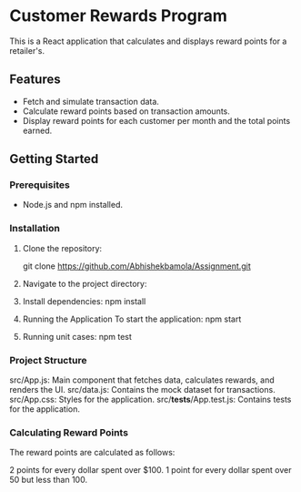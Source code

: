 # Customer Rewards Program

This is a React application that calculates and displays reward points for a retailer's.

## Features

- Fetch and simulate transaction data.
- Calculate reward points based on transaction amounts.
- Display reward points for each customer per month and the total points earned.

## Getting Started

### Prerequisites

- Node.js and npm installed.

### Installation

1. Clone the repository:

   git clone <https://github.com/Abhishekbamola/Assignment.git>

2. Navigate to the project directory:

3. Install dependencies: npm install

4. Running the Application
   To start the application: npm start

5. Running unit cases: npm test

### Project Structure

src/App.js: Main component that fetches data, calculates rewards, and renders the UI.
src/data.js: Contains the mock dataset for transactions.
src/App.css: Styles for the application.
src/__tests__/App.test.js: Contains tests for the application.

### Calculating Reward Points
The reward points are calculated as follows:

2 points for every dollar spent over $100.
1 point for every dollar spent over 50 but less than 100.



